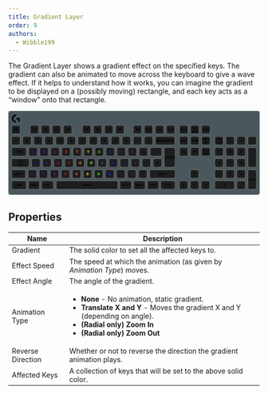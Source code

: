 ```yaml
---
title: Gradient Layer
order: 9
authors:
  - Wibble199
---
```


The Gradient Layer shows a gradient effect on the specified keys. The gradient can also be animated to move across the keyboard to give a wave effect. If it helps to understand how it works, you can imagine the gradient to be displayed on a (possibly moving) rectangle, and each key acts as a “window” onto that rectangle.

![A rainbow Gradient Layer on the alphabetical keys](../../assets/img/docs/layer-gradient.gif)

## Properties

<!-- Have to manually add the table since it needs a list in it, which is impossible in markdown. -->
<table>
  <thead>
    <tr>
      <th>Name</th>
      <th>Description</th>
    </tr>
  </thead>
  <tbody>
    <tr>
      <td>Gradient</td>
      <td>The solid color to set all the affected keys to.</td>
    </tr>
    <tr>
      <td>Effect Speed</td>
      <td>The speed at which the animation (as given by <em>Animation Type</em>) moves.</td>
    </tr>
    <tr>
      <td>Effect Angle</td>
      <td>The angle of the gradient.</td>
    </tr>
    <tr>
      <td>Animation Type</td>
      <td><ul>
        <li><strong>None</strong> - No animation, static gradient.</li>
        <li><strong>Translate X and Y</strong> - Moves the gradient X and Y (depending on angle).</li>
        <li><strong>(Radial only) Zoom In</strong></li>
        <li><strong>(Radial only) Zoom Out</strong></li>
      </ul></td>
    </tr>
    <tr>
      <td>Reverse Direction</td>
      <td>Whether or not to reverse the direction the gradient animation plays.</td>
    </tr>
    <tr>
      <td>Affected Keys</td>
      <td>A collection of keys that will be set to the above solid color.</td>
    </tr>
  </tbody>
</table>